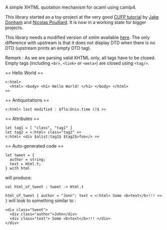 A simple XHTML quotation mechanism for ocaml using camlp4.

This library started as a toy-project at the very good
[CUFP tutorial](http://cufp.org/conference/sessions/2010/camlp4-and-template-haskell)
by [Jake Donham](http://www.github.com/jaked) and [Nicolas Pouillard](http://www.github.com/np).
It is now in a working state for bigger projects.

This library needs a modified version of xmlm available [here](http://www.github.com/samoht/xmlm).
The only difference with upstream is that it does not display DTD when there is no DTD (upstream
prints an empty DTD tag).

Remark : As we are parsing valid XHTML only, all tags have to be closed. Empty tags (including `<br>`, `<link>` or `<meta>`) are closed using `<tag/>`.

== Hello World ==

    <:html<
      <html> <body> <h1> Hello World! </h1> </body> </html>
    >>

== Antiquotations ==

    <:html< last modified : $flo:Unix.time ()$ >>

== Attributes ==

    let tag1 = [ "class", "tag1" ]
    let tag2 = <:html< class="tag2" >>
    <:html< <div $alist:tag1$ $tag2$>foo</> >>

== Auto-generated code ==

    let tweet = {
      author = string;
      text = Html.t;
    } with html

will produce:

    val html_of_tweet : tweet -> Html.t

`html_of_tweet { author = "Jonn"; text = <:html< Some <b>text</b>!!! >> }` will look to something similar to :

    <div class="tweet">
      <div class="author">John</div>
      <div class="text"> Some <b>text</b>!!! </div>
    </div>
